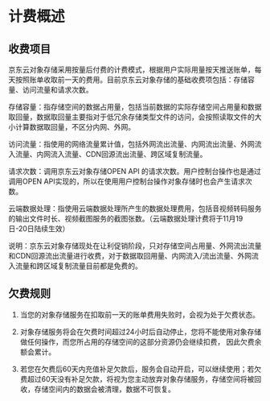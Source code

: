 # 计费概述

## 收费项目

京东云对象存储采用按量后付费的计费模式，根据用户实际用量按天推送账单，每天按照账单收取前一天的费用。目前京东云对象存储的基础收费项包括：存储容量、访问流量和请求次数。

存储容量：指存储空间的数据占用量，包括当前数据的实际存储空间占用量和数据取回量，数据取回量主要指对于低冗余存储类型文件的访问，会按照读取文件的大小计算数据取回量，不区分内网、外网。

访问流量：指使用的网络流量累计值，包括外网流出流量、内网流出流量、外网流入流量、内网流入流量、CDN回源流出流量、跨区域复制流量。

请求次数：调用京东云对象存储OPEN API 的请求次数。用户控制台操作也是通过调用OPEN API实现的，所以在使用用户控制台操作对象存储时也会产生请求次数。

云端数据处理：指使用云端数据处理所产生的数据处理费用，包括音视频转码服务的输出文件时长、视频截图服务的截图张数。（云端数据处理计费将于11月19日-20日陆续生效）

说明：京东云对象存储现处在让利促销阶段，只对存储空间占用量、外网流出流量和CDN回源流出流量进行收费，对于数据取回用量、内网流入/流出流量、外网流入流量和跨区域复制流量目前都是免费的。

## 欠费规则

1. 当您的对象存储服务在扣取前一天的账单费用失败时，会视为处于欠费状态。

2. 对象存储服务将会在欠费时间超过24小时后自动停止，您将不能使用对象存储做任何操作，而您所占用的存储空间的这部分资源仍会继续扣费， 因此欠费余额会累计。

3. 若您在欠费后60天内充值补足欠款后，服务会自动开启，可以继续使用；若欠费超过60天没有补足欠款，将视为您主动放弃对象存储服务，存储空间将被回收，存储空间内的数据会被清理，数据不可恢复。
